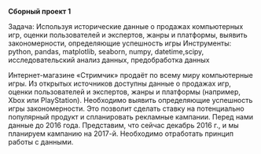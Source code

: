 **Сборный проект 1**

Задача: Используя исторические данные о продажах компьютерных игр, оценки пользователей и экспертов, жанры и платформы, выявить закономерности, определяющие успешность игры
Инструменты: python, pandas, matplotlib, seaborn, numpy, datetime,scipy, исследовательский анализ данных, предобработка данных

Интернет-магазине «Стримчик» продаёт по всему миру компьютерные игры. Из открытых источников доступны данные о продажах игр, оценки пользователей и экспертов, жанры и платформы (например, Xbox или PlayStation). Необходимо выявить определяющие успешность игры закономерности. Это позволит сделать ставку на потенциально популярный продукт и спланировать рекламные кампании. Перед нами данные до 2016 года. Представим, что сейчас декабрь 2016 г., и мы планируем кампанию на 2017-й. Необходимо отработать принцип работы с данными.
